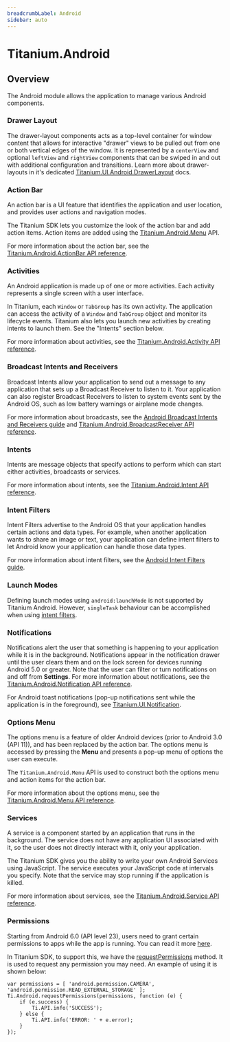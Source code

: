 ```yaml
---
breadcrumbLabel: Android
sidebar: auto
---
```


# Titanium.Android

<ProxySummary/>

## Overview

The Android module allows the application to manage various Android components.

### Drawer Layout

The drawer-layout components acts as a top-level container for window content that allows
for interactive "drawer" views to be pulled out from one or both vertical edges of the window.
It is represented by a `centerView` and optional `leftView` and `rightView` components that 
can be swiped in and out with additional configuration and transitions. Learn more about 
drawer-layouts in it's dedicated [Titanium.UI.Android.DrawerLayout](Titanium.UI.Android.DrawerLayout) docs.

### Action Bar

An action bar is a UI feature that identifies the application and user location, and
provides user actions and navigation modes.

The Titanium SDK lets you customize the look of the action bar and add action items.
Action items are added using the [Titanium.Android.Menu](Titanium.Android.Menu) API.

For more information about the action bar, see the
[Titanium.Android.ActionBar API reference](Titanium.Android.ActionBar).

### Activities

An Android application is made up of one or more activities. Each activity represents a single screen
with a user interface.

In Titanium, each `Window` or `TabGroup` has its own activity. The application
can access the activity of a `Window` and `TabGroup` object and monitor its lifecycle events.
Titanium also lets you launch new activities by creating intents to launch them.
See the "Intents" section below.

For more information about activities, see the
[Titanium.Android.Activity API reference](Titanium.Android.Activity).

### Broadcast Intents and Receivers

Broadcast Intents allow your application to send out a message to any application that sets up
a Broadcast Receiver to listen to it. Your application can also register Broadcast Receivers
to listen to system events sent by the Android OS, such as low battery warnings or airplane
mode changes.

For more information about broadcasts, see the
[Android Broadcast Intents and Receivers guide](https://docs.appcelerator.com/platform/latest/#!/guide/Android_Broadcast_Intents_and_Receivers)
and [Titanium.Android.BroadcastReceiver API reference](Titanium.Android.BroadcastReceiver).

### Intents

Intents are message objects that specify actions to perform which can start either activities,
broadcasts or services.

For more information about intents, see the
[Titanium.Android.Intent API reference](Titanium.Android.Intent).

### Intent Filters

Intent Filters advertise to the Android OS that your application handles certain actions and
data types. For example, when another application wants to share an image or text, your application
can define intent filters to let Android know your application can handle those data types.

For more information about intent filters, see the
[Android Intent Filters guide](https://docs.appcelerator.com/platform/latest/#!/guide/Android_Intent_Filters).

### Launch Modes

Defining launch modes using `android:launchMode` is not supported by Titanium Android.
However, `singleTask` behaviour can be accomplished when using [intent filters](https://docs.appcelerator.com/platform/latest/#!/guide/Android_Intent_Filters).

### Notifications

Notifications alert the user that something is happening to your application while it is
in the background. Notifications appear in the notification drawer until the user
clears them and on the lock screen for devices running Android 5.0 or greater.
Note that the user can filter or turn notifications on and off from **Settings**.
For more information about notifications, see the
[Titanium.Android.Notification API reference](Titanium.Android.Notification).

For Android toast notifications (pop-up notifications sent while the application is in the
foreground), see [Titanium.UI.Notification](Titanium.UI.Notification).

### Options Menu

The options menu is a feature of older Android devices (prior to Android 3.0 (API 11)), and has been
replaced by the action bar. The options menu is accessed by pressing the **Menu** and presents
a pop-up menu of options the user can execute.

The `Titanium.Android.Menu` API is used to construct both the options menu and action items for
the action bar.

For more information about the options menu, see the
[Titanium.Android.Menu API reference](Titanium.Android.Menu).

### Services

A service is a component started by an application that runs in the background. The service
does not have any application UI associated with it, so the user does not directly interact
with it, only your application.

The Titanium SDK gives you the ability to write your own Android Services using JavaScript.
The service executes your JavaScript code at intervals you specify. Note that the service
may stop running if the application is killed.

For more information about services, see the
[Titanium.Android.Service API reference](Titanium.Android.Service).

### Permissions

Starting from Android 6.0 (API level 23), users need to grant certain permissions to apps while the
app is running. You can read it more [here](https://developer.android.com/training/permissions/requesting.html).

In Titanium SDK, to support this, we have the [requestPermissions](Titanium.Android.requestPermissions) method. It is used to 
request any permission you may need. An example of using it is shown below:

    var permissions = [ 'android.permission.CAMERA', 'android.permission.READ_EXTERNAL_STORAGE' ];
    Ti.Android.requestPermissions(permissions, function (e) {
        if (e.success) {
            Ti.API.info('SUCCESS');
        } else {
            Ti.API.info('ERROR: ' + e.error);
        }
    });

<ApiDocs/>
